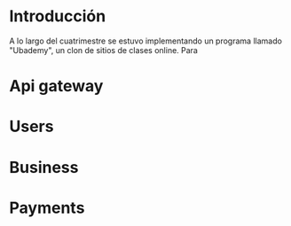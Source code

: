 # Introducción
A lo largo del cuatrimestre se estuvo implementando un programa llamado "Ubademy", un clon de sitios de clases online. Para 


# Api gateway



# Users



# Business



# Payments


